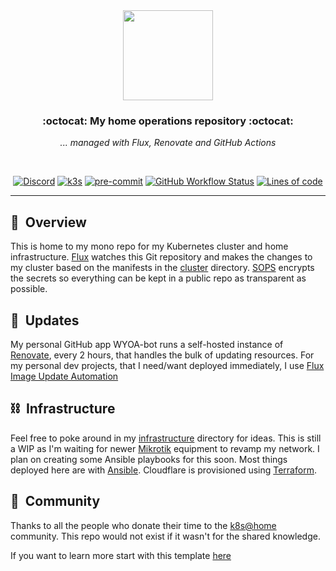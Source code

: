 <div align="center">

<img src="https://camo.githubusercontent.com/5b298bf6b0596795602bd771c5bddbb963e83e0f/68747470733a2f2f692e696d6775722e636f6d2f7031527a586a512e706e67" align="center" width="144px" height="144px"/>

<br>

### :octocat: My home operations repository :octocat:

_... managed with Flux, Renovate and GitHub Actions_

</div>

<br>

<div align="center">

 [![Discord](https://img.shields.io/discord/673534664354430999?style=for-the-badge&label=discord&logo=discord&logoColor=white)](https://discord.gg/k8s-at-home)
 [![k3s](https://img.shields.io/badge/k3s-v1.24.2-brightgreen?style=for-the-badge&logo=kubernetes&logoColor=white)](https://k3s.io/)
 [![pre-commit](https://img.shields.io/badge/pre--commit-enabled-brightgreen?logo=pre-commit&logoColor=white&style=for-the-badge)](https://github.com/pre-commit/pre-commit)
 [![GitHub Workflow Status](https://img.shields.io/github/workflow/status/jr0dd/home-ops/Renovate?label=renovate&logo=renovatebot&style=for-the-badge)](https://github.com/jr0dd/home-ops/actions/workflows/renovate.yaml)
 [![Lines of code](https://img.shields.io/tokei/lines/github/jr0dd/home-ops?style=for-the-badge&color=brightgreen&label=lines&logo=codefactor&logoColor=white)](https://github.com/jr0dd/home-ops/graphs/contributors)

</div>

---

## :notebook:&nbsp; Overview

This is home to my mono repo for my Kubernetes cluster and home infrastructure. [Flux](https://github.com/fluxcd/flux2) watches this Git repository and makes the changes to my cluster based on the manifests in the [cluster](./cluster/) directory. [SOPS](https://toolkit.fluxcd.io/guides/mozilla-sops/) encrypts the secrets so everything can be kept in a public repo as transparent as possible.

## :ninja:&nbsp; Updates

My personal GitHub app WYOA-bot runs a self-hosted instance of [Renovate](https://github.com/renovatebot/renovate), every 2 hours, that handles the bulk of updating resources. For my personal dev projects, that I need/want deployed immediately, I use [Flux Image Update Automation](https://fluxcd.io/docs/guides/image-update/)

## :chains:&nbsp; Infrastructure

Feel free to poke around in my [infrastructure](./infrastructure/) directory for ideas. This is still a WIP as I'm waiting for newer [Mikrotik](https://mikrotik.com/) equipment to revamp my network. I plan on creating some Ansible playbooks for this soon. Most things deployed here are with [Ansible](https://www.ansible.com/). Cloudflare is provisioned using [Terraform](https://www.terraform.io/).

## :goat:&nbsp; Community

Thanks to all the people who donate their time to the [k8s@home](https://github.com/k8s-at-home/) community.
This repo would not exist if it wasn't for the shared knowledge.

If you want to learn more start with this template [here](https://github.com/k8s-at-home/template-cluster-k3s/)
